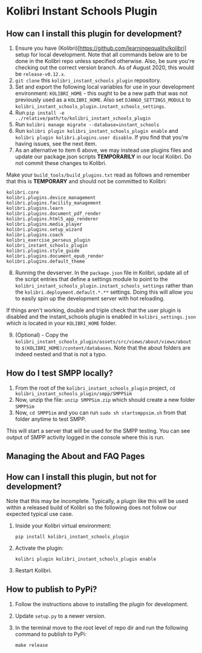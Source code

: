 
Kolibri Instant Schools Plugin
=================================

How can I install this plugin for development?
------------------------------

1. Ensure you have (Kolibri)[https://github.com/learningequality/kolibri] setup for local development. Note that all commands below are to be done in the Kolibri repo unless specified otherwise. Also, be sure you're checking out the correct version branch. As of August 2020, this would be `release-v0.12.x`.
2. `git clone` this `kolibri_instant_schools_plugin` repository.
3. Set and export the following local variables for use in your development environment: `KOLIBRI_HOME` - this ought to be a new path that was not previously used as a `KOLIBRI_HOME`. Also set `DJANGO_SETTINGS_MODULE` to `kolibri_instant_schools_plugin.instant_schools_settings`.
4. Run `pip install -e ../relative/path/to/kolibri_instant_schools_plugin`
5. Run `kolibri manage migrate --database=instant_schools`
6. Run `kolibri plugin kolibri_instant_schools_plugin enable` and `kolibri plugin kolibri.plugins.user disable`. If you find that you're having issues, see the next item.
7. As an alternative to item 6 above, we may instead use plugins files and update our package.json scripts __TEMPORARILY__ in our local Kolibri. Do not commit these changes to Kolibri.

Make your `build_tools/build_plugins.txt` read as follows and remember that this is __TEMPORARY__ and should not be committed to Kolibri:

```
kolibri.core
kolibri.plugins.device_management
kolibri.plugins.facility_management
kolibri.plugins.learn
kolibri.plugins.document_pdf_render
kolibri.plugins.html5_app_renderer
kolibri.plugins.media_player
kolibri.plugins.setup_wizard
kolibri.plugins.coach
kolibri_exercise_perseus_plugin
kolibri_instant_schools_plugin
kolibri.plugins.style_guide
kolibri.plugins.document_epub_render
kolibri.plugins.default_theme
```

8. Running the devserver. In the `package.json` file in Kolibri, update all of the script entries that define a settings module to point to the `kolibri_instant_schools_plugin.instant_schools_settings` rather than the `kolibri.deployment.default.*.**` settings. Doing this will allow you to easily spin up the development server with hot reloading.

If things aren't working, double and triple check that the user plugin is disabled and the instant_schools plugin is enabled in `kolibri_settings.json` which is located in your `KOLIBRI_HOME` folder.

9. (Optional) - Copy the `kolibri_instant_schools_plugin/assets/src/views/about/views/about` to `$(KOLIBRI_HOME)/content/databases`. Note that the about folders are indeed nested and that is not a typo. 

How do I test SMPP locally?
----------------------------

1. From the root of the `kolibri_instant_schools_plugin` project, `cd kolibri_instant_schools_plugin/smpp/SMPPSim` 
2. Now, unzip the file: `unzip SMPPSim.zip` which should create a new folder `SMPPSim` 
3. Now, `cd SMPPSim` and you can run `sudo sh startsmppsim.sh` from that folder anytime to test SMPP.

This will start a server that will be used for the SMPP testing. You can see output of SMPP activity logged in the console where this is run.

Managing the About and FAQ Pages
---------------------------------




How can I install this plugin, but not for development?
------------------------------

Note that this may be incomplete. Typically, a plugin like this will be used within a released build of Kolibri so the following does not follow our expected typical use case.

1. Inside your Kolibri virtual environment:

    `pip install kolibri_instant_schools_plugin`

2. Activate the plugin:

    `kolibri plugin kolibri_instant_schools_plugin enable`

3. Restart Kolibri.


How to publish to PyPi?
------------------------------

1. Follow the instructions above to installing the plugin for development.

2. Update `setup.py` to a newer version.

3. In the terminal move to the root level of repo dir and run the following command to publish to PyPi:

    `make release`

